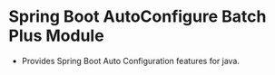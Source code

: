 # Spring Boot AutoConfigure Batch Plus Module

- Provides Spring Boot Auto Configuration features for java.
